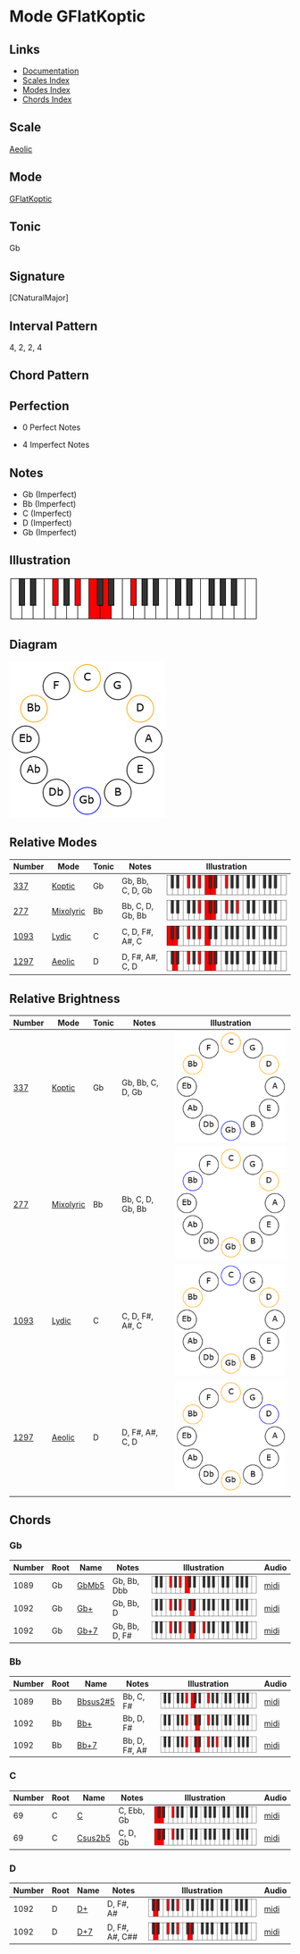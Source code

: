 # Mode GFlatKoptic

## Links

- [Documentation](README.md)
- [Scales Index](Scales.md)
- [Modes Index](Modes.md)
- [Chords Index](Chords.md)

## Scale

[Aeolic](ScaleAeolic.md)

## Mode

[GFlatKoptic](ModeGFlatKoptic.md)

## Tonic

Gb

## Signature

[CNaturalMajor]

## Interval Pattern

4, 2, 2, 4

## Chord Pattern



## Perfection

 - 0 Perfect Notes

 - 4 Imperfect Notes

## Notes

- Gb (Imperfect)
- Bb (Imperfect)
- C (Imperfect)
- D (Imperfect)
- Gb (Imperfect)

## Illustration

![GFlatKoptic](ModeGFlatKoptic.png)

## Diagram

![GFlatKoptic](CircleModeGFlatKoptic.png)

## Relative Modes

| Number | Mode | Tonic | Notes | Illustration |
|--------|------|-------|-------|--------------|
| [337](https://ianring.com/musictheory/scales/337) | [Koptic](ModeKoptic.md) | Gb | Gb, Bb, C, D, Gb | ![GFlatKoptic](ModeGFlatKoptic.png) |
| [277](https://ianring.com/musictheory/scales/277) | [Mixolyric](ModeMixolyric.md) | Bb | Bb, C, D, Gb, Bb | ![BFlatMixolyric](ModeBFlatMixolyric.png) |
| [1093](https://ianring.com/musictheory/scales/1093) | [Lydic](ModeLydic.md) | C | C, D, F#, A#, C | ![CNaturalLydic](ModeCNaturalLydic.png) |
| [1297](https://ianring.com/musictheory/scales/1297) | [Aeolic](ModeAeolic.md) | D | D, F#, A#, C, D | ![DNaturalAeolic](ModeDNaturalAeolic.png) |
## Relative Brightness

| Number | Mode | Tonic | Notes | Illustration |
|--------|------|-------|-------|--------------|
| [337](https://ianring.com/musictheory/scales/337) | [Koptic](ModeKoptic.md) | Gb | Gb, Bb, C, D, Gb | ![GFlatKoptic](CircleModeGFlatKoptic.png) |
| [277](https://ianring.com/musictheory/scales/277) | [Mixolyric](ModeMixolyric.md) | Bb | Bb, C, D, Gb, Bb | ![BFlatMixolyric](CircleModeBFlatMixolyric.png) |
| [1093](https://ianring.com/musictheory/scales/1093) | [Lydic](ModeLydic.md) | C | C, D, F#, A#, C | ![CNaturalLydic](CircleModeCNaturalLydic.png) |
| [1297](https://ianring.com/musictheory/scales/1297) | [Aeolic](ModeAeolic.md) | D | D, F#, A#, C, D | ![DNaturalAeolic](CircleModeDNaturalAeolic.png) |

## Chords

### Gb

| Number | Root | Name | Notes | Illustration | Audio |
|--------|------|------|-------|--------------|-------|
| 1089 | Gb | [GbMb5](ChordGFlatMajorFlatFifth.md) | Gb, Bb, Dbb | ![GbMb5](ChordGFlatMajorFlatFifthRootPosition.png) | [midi](ChordGFlatMajorFlatFifthRootPosition.mid) |
| 1092 | Gb | [Gb+](ChordGFlatAugmented.md) | Gb, Bb, D | ![Gb+](ChordGFlatAugmentedRootPosition.png) | [midi](ChordGFlatAugmentedRootPosition.mid) |
| 1092 | Gb | [Gb+7](ChordGFlatAugmentedAugmentedSeventh.md) | Gb, Bb, D, F# | ![Gb+7](ChordGFlatAugmentedAugmentedSeventhRootPosition.png) | [midi](ChordGFlatAugmentedAugmentedSeventhRootPosition.mid) |

### Bb

| Number | Root | Name | Notes | Illustration | Audio |
|--------|------|------|-------|--------------|-------|
| 1089 | Bb | [Bbsus2#5](ChordBFlatSuspendedSecondSharpFifth.md) | Bb, C, F# | ![Bbsus2#5](ChordBFlatSuspendedSecondSharpFifthRootPosition.png) | [midi](ChordBFlatSuspendedSecondSharpFifthRootPosition.mid) |
| 1092 | Bb | [Bb+](ChordBFlatAugmented.md) | Bb, D, F# | ![Bb+](ChordBFlatAugmentedRootPosition.png) | [midi](ChordBFlatAugmentedRootPosition.mid) |
| 1092 | Bb | [Bb+7](ChordBFlatAugmentedAugmentedSeventh.md) | Bb, D, F#, A# | ![Bb+7](ChordBFlatAugmentedAugmentedSeventhRootPosition.png) | [midi](ChordBFlatAugmentedAugmentedSeventhRootPosition.mid) |

### C

| Number | Root | Name | Notes | Illustration | Audio |
|--------|------|------|-------|--------------|-------|
| 69 | C | [C](ChordCNaturalDiminishedFlatThird.md) | C, Ebb, Gb | ![C](ChordCNaturalDiminishedFlatThirdRootPosition.png) | [midi](ChordCNaturalDiminishedFlatThirdRootPosition.mid) |
| 69 | C | [Csus2b5](ChordCNaturalSuspendedSecondFlatFifth.md) | C, D, Gb | ![Csus2b5](ChordCNaturalSuspendedSecondFlatFifthRootPosition.png) | [midi](ChordCNaturalSuspendedSecondFlatFifthRootPosition.mid) |

### D

| Number | Root | Name | Notes | Illustration | Audio |
|--------|------|------|-------|--------------|-------|
| 1092 | D | [D+](ChordDNaturalAugmented.md) | D, F#, A# | ![D+](ChordDNaturalAugmentedRootPosition.png) | [midi](ChordDNaturalAugmentedRootPosition.mid) |
| 1092 | D | [D+7](ChordDNaturalAugmentedAugmentedSeventh.md) | D, F#, A#, C## | ![D+7](ChordDNaturalAugmentedAugmentedSeventhRootPosition.png) | [midi](ChordDNaturalAugmentedAugmentedSeventhRootPosition.mid) |

